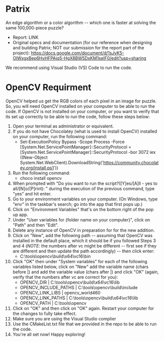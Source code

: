 # Patrix
An edge algorithm or a color algorithm -- which one is faster at solving the same 100,000-piece puzzle?

- Report: LINK
- Original specs and documentation (for our reference when designing and building Patrix; NOT our submission for the report part of the project): https://docs.google.com/document/d/1sJvK5-OlWxgxBep6HvHFPAjq5-HgX8BW5DxKM1seIF0/edit?usp=sharing

We recommend using Visual Studio (VS) Code to run the code.

# OpenCV Requirment
OpenCV helped us get the RGB colors of each pixel in an image for puzzle. So, you will need OpenCV installed on your computer to be able to run the code. If OpenCV is not installed on your computer, or you want to verify that its set up correctly to be able to run the code, follow these steps below:

1. Open your terminal as administrator or equivalent.
2. If you do not have Chocolatey (what is used to install OpenCV) installed on your computer, run the following command:
    - Set-ExecutionPolicy Bypass -Scope Process -Force
[System.Net.ServicePointManager]::SecurityProtocol = [System.Net.ServicePointManager]::SecurityProtocol -bor 3072
iex ((New-Object System.Net.WebClient).DownloadString('https://community.chocolatey.org/install.ps1'))
3. Run the following command:
    - choco install opencv
4. When prompted with "Do you want to run the script?([Y]es/[A]ll - yes to all/[N]o/[P]rint): " during the execution of the previous command, type "yes" and hit enter.
5. Go to your environment variables on your computer. (On Windows, type "env" in the taskbar's search; go into the app that first pops up.)
6. Click on "Environment Variables" that's on the bottom right of the pop up app.
7. Under "User variables for {folder name on your computer}", click on "Path" and then "Edit".
8. Delete any instance of OpenCV in preparation for for the new addition.
9. Click on "New", add the following path -- assuming that OpenCV was installed in the default place, which it should be if you followed Steps 3 and 4 (_NOTE_: the numbers after vc might be different -- first see if they are different and then update the path accordingly) -- then click enter:
      - C:\tools\opencv\build\x64\vc16\bin
11. Click "OK" then under "System variables" for each of the following variables listed below, click on "New" add the variable name (chars before |) and add the variable value (chars after |) and click "OK" (again, verify that the numbers after vc are correct for you):
    - OPENCV_DIR | C:\tools\opencv\build\x64\vc16\lib
    - OPENCV_INCLUDE_PATHS | C:\tools\opencv\build\include
    - OPENCV_LINK_LIBS | opencv_world460
    - OPENCV_LINK_PATHS | C:\tools\opencv\build\x64\vc16\lib
    - OPENCV_PATH | C:\tools\opencv
12. Click on "OK" and then click on "OK" again. Restart your computer for the changes to fully take effect.
13. Make sure you are using the Visual Studio complier
14. Use the CMakeList.txt file that we provided in the repo to be able to run the code.
15. You're all set now! Happy exploring!
